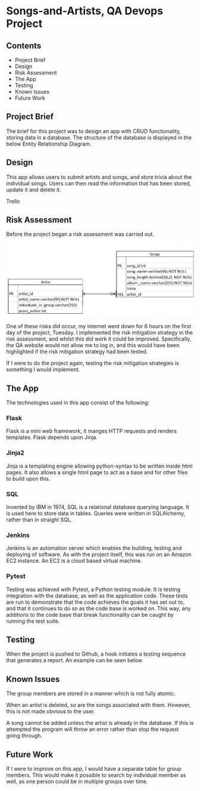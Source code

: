 # Songs-and-Artists, QA Devops Project

## Contents

* Project Brief
* Design
* Risk Assessment
* The App
* Testing
* Known Issues
* Future Work

## Project Brief

The brief for this project was to design an app with CRUD functionality, storing data in a database. The structure of the database is displayed in the below Entity Relationship Diagram.

## Design

This app allows users to submit artists and songs, and store trivia about the individual songs. Users can then read the information that has been stored, update it and delete it.

Trello

## Risk Assessment

Before the project began a risk assessment was carried out.

![Risk](https://github.com/mauvesky1/songs-and-artists/blob/dev/Images/Improved%20ERD.png)

One of these risks did occur, my internet went down for 6 hours on the first day of the project, Tuesday. I implemented the risk mitigation strategy in the risk assessment, and whilst this did work it could be improved. Specifically, the QA website would not allow me to log in, and this would have been highlighted if the risk mitigation strategy had been tested.

If I were to do the project again, testing the risk mitigation strategies is something I would implement.

## The App

 The technologies used in this app consist of the following:

  ### Flask
   Flask is a mini web framework, it manges HTTP requests and renders templates. Flask depends upon Jinja.

  ### Jinja2
   Jinja is a templating engine allowing python-syntax to be written inside html pages. It also allows a single html page to act as a base and for other files to build upon this.

  ### SQL
  Invented by IBM in 1974, SQL is a relational database querying language. It is used here to store data in tables. Queries were written in SQLAlchemy, rather than in straight SQL.

  ### Jenkins
   Jenkins is an automation server which enables the building, testing and deploying of software. As with the project itself, this was run on an Amazon EC2 instance. An EC2 is a cloud based virtual machine.

  ### Pytest
   Testing was achieved with Pytest, a Python testing module. It is testing integration with the database, as well as the application code. 
   These tests are run to demonstrate that the code achieves the goals it has set out to, and that it continues to do so as the code base is worked on. This way, any additions to the code base that break functionality can be caught by running the test suite.

## Testing
 When the project is pushed to Github, a hook initiates a testing sequence that generates a report. An example can be seen below


## Known Issues
The group members are stored in a manner which is not fully atomic. 

When an artist is deleted, so are the songs associated with them. However, this is not made obvious to the user.

A song cannot be added unless the artist is already in the database. If this is attempted the program will throw an error rather than stop the request going through.

## Future Work

If I were to improve on this app, I would have a separate table for group members. This would make it possible to search by individual member as well, as one person could be in multiple groups over time.